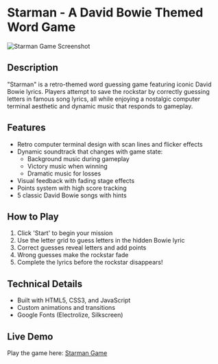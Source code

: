 # Starman - A David Bowie Themed Word Game

![Starman Game Screenshot](https://i.imgur.com/vxxHoT8.png)

## Description

"Starman" is a retro-themed word guessing game featuring iconic David Bowie lyrics. Players attempt to save the rockstar by correctly guessing letters in famous song lyrics, all while enjoying a nostalgic computer terminal aesthetic and dynamic music that responds to gameplay.

## Features

- Retro computer terminal design with scan lines and flicker effects
- Dynamic soundtrack that changes with game state:
  - Background music during gameplay
  - Victory music when winning
  - Dramatic music for losses
- Visual feedback with fading stage effects
- Points system with high score tracking
- 5 classic David Bowie songs with hints

## How to Play

1. Click 'Start' to begin your mission
2. Use the letter grid to guess letters in the hidden Bowie lyric
3. Correct guesses reveal letters and add points
4. Wrong guesses make the rockstar fade
5. Complete the lyrics before the rockstar disappears!

## Technical Details

- Built with HTML5, CSS3, and JavaScript
- Custom animations and transitions
- Google Fonts (Electrolize, Silkscreen)

## Live Demo

Play the game here: [Starman Game](https://psimmons86.github.io/starman_game/)
